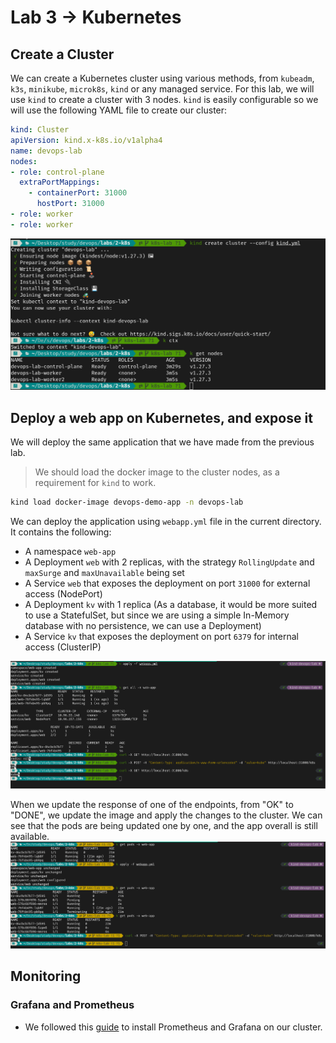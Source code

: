 # Lab 3 → Kubernetes


## Create a Cluster
We can create a Kubernetes cluster using various methods, from `kubeadm`, `k3s`, `minikube`, `microk8s`, `kind` or any managed service. For this lab, we will use `kind` to create a cluster with 3 nodes. `kind` is easily configurable so we will use the following YAML file to create our cluster:

```yaml
kind: Cluster
apiVersion: kind.x-k8s.io/v1alpha4
name: devops-lab
nodes:
- role: control-plane
  extraPortMappings:
    - containerPort: 31000
      hostPort: 31000
- role: worker
- role: worker
```
![](assets/kind.png)


## Deploy a web app on Kubernetes, and expose it
We will deploy the same application that we have made from the previous lab.
> We should load the docker image to the cluster nodes, as a requirement for `kind` to work.

```bash
kind load docker-image devops-demo-app -n devops-lab
```

We can deploy the application using `webapp.yml` file in the current directory. It contains the following:
- A namespace `web-app`
- A Deployment `web` with 2 replicas, with the strategy `RollingUpdate` and `maxSurge` and `maxUnavailable` being set
- A Service `web` that exposes the deployment on port `31000` for external access (NodePort)
- A Deployment `kv` with 1 replica (As a database, it would be more suited to use a StatefulSet, but since we are using a simple In-Memory database with no persistence, we can use a Deployment)
- A Service `kv` that exposes the deployment on port `6379` for internal access (ClusterIP)

![](assets/deps.png)

When we update the response of one of the endpoints, from "OK" to "DONE", we update the image and apply the changes to the cluster. We can see that the pods are being updated one by one, and the app overall is still available.
![](assets/rolling.png)

## Monitoring

### Grafana and Prometheus
- We followed this [guide](https://grafana.com/docs/grafana-cloud/monitor-infrastructure/kubernetes-monitoring/configuration/configure-infrastructure-manually/prometheus/prometheus-operator/) to install Prometheus and Grafana on our cluster.

<!--
- Test Metrics and Logging with Any tools.
- Propose a CI/CD Pipeline that interacts with Kubernetes, DockerHub, Ansible… but we’re Cool so we’re doing ArgoCD -->